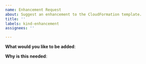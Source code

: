 ```yaml
---
name: Enhancement Request
about: Suggest an enhancement to the CloudFormation template.
title: ''
labels: kind-enhancement
assignees: ''

---
```


<!-- Please only use this template for submitting enhancement requests -->

**What would you like to be added**:

**Why is this needed**:
